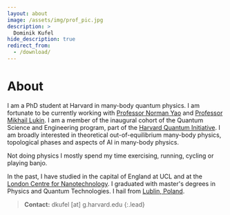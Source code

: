```yaml
---
layout: about
image: /assets/img/prof_pic.jpg
description: >
  Dominik Kufel
hide_description: true
redirect_from:
  - /download/
---
```


# About

<!--author-->

<!-- ![Screenshot](assets/img/prof_pic.jpg){: width="250" height="80"} -->

<!-- <p style="text-align:center;"><img src="/assets/img/prof_pic.jpg" width="150"/></p> -->

I am a PhD student at Harvard in many-body quantum physics. I am fortunate to be currently working with [Professor Norman Yao](https://www.physics.harvard.edu/people/norman-y-yao) and [Professor Mikhail Lukin](https://www.physics.harvard.edu/people/facpages/lukin). I am a member of the inaugural cohort of the Quantum Science and Engineering program, part of the [Harvard Quantum Initiative](https://quantum.harvard.edu/). I am broadly interested in theoretical out-of-equilibrium many-body physics, topological phases and aspects of AI in many-body physics.

Not doing physics I mostly spend my time exercising, running, cycling or playing banjo.

In the past, I have studied in the capital of England at UCL and at the [London Centre for Nanotechnology](https://www.london-nano.com/). I graduated with master's degrees in Physics and Quantum Technologies. I hail from [Lublin, Poland](https://en.wikipedia.org/wiki/Lublin).

> **Contact:** dkufel [at] g.harvard.edu
{:.lead}
